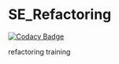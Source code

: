 # SE_Refactoring

[![Codacy Badge](https://api.codacy.com/project/badge/Grade/50aa95ec6a914d69b5758e25073773ad)](https://app.codacy.com/app/huebnerl/SE_Refactoring?utm_source=github.com&utm_medium=referral&utm_content=huebnerl/SE_Refactoring&utm_campaign=badger)

refactoring training
